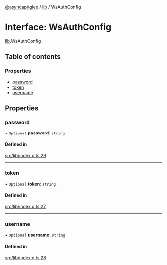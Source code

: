 [@asyncapi/glee](../README.md) / [lib](../modules/lib.md) / WsAuthConfig

# Interface: WsAuthConfig

[lib](../modules/lib.md).WsAuthConfig

## Table of contents

### Properties

- [password](lib.WsAuthConfig.md#password)
- [token](lib.WsAuthConfig.md#token)
- [username](lib.WsAuthConfig.md#username)

## Properties

### password

• `Optional` **password**: `string`

#### Defined in

[src/lib/index.d.ts:29](https://github.com/asyncapi/glee/blob/42c5a07/src/lib/index.d.ts#L29)

___

### token

• `Optional` **token**: `string`

#### Defined in

[src/lib/index.d.ts:27](https://github.com/asyncapi/glee/blob/42c5a07/src/lib/index.d.ts#L27)

___

### username

• `Optional` **username**: `string`

#### Defined in

[src/lib/index.d.ts:28](https://github.com/asyncapi/glee/blob/42c5a07/src/lib/index.d.ts#L28)
